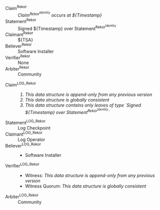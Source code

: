 <!--- This content generated with:
go run github.com/google/trillian/docs/claimantmodel/experimental/cmd/render@master --full_model_file ./docs/claimantmodel/rekor/timestamping/full.yaml 
-->
<dl>
<dt>Claim<sup>Rekor</sup></dt>
<dd><i>Claim<sup>Rekor<sup>Identity</sup></sup> occurs at ${Timestamp}</i></dd>
<dt>Statement<sup>Rekor</sup></dt>
<dd>Signed ${Timestamp} over Statement<sup>Rekor<sup>Identity</sup></sup></dd>
<dt>Claimant<sup>Rekor</sup></dt>
<dd>${TSA}</dd>
<dt>Believer<sup>Rekor</sup></dt>
<dd>Software Installer</dd>
<dt>Verifier<sup>Rekor</sup></dt>
<dd>None</dd>
<dt>Arbiter<sup>Rekor</sup></dt>
<dd>Community</dd>
</dl>
<dl>
<dt>Claim<sup>LOG_Rekor</sup></dt>
<dd><i><ol><li>This data structure is append-only from any previous version</li><li>This data structure is globally consistent</li><li>This data structure contains only leaves of type `Signed ${Timestamp} over Statement<sup>Rekor<sup>Identity</sup></sup>`</li></ol></i></dd>
<dt>Statement<sup>LOG_Rekor</sup></dt>
<dd>Log Checkpoint</dd>
<dt>Claimant<sup>LOG_Rekor</sup></dt>
<dd>Log Operator</dd>
<dt>Believer<sup>LOG_Rekor</sup></dt>
<dd><ul><li>Software Installer</li></ul></dd>
<dt>Verifier<sup>LOG_Rekor</sup></dt>
<dd><ul><li>Witness: <i>This data structure is append-only from any previous version</i></li><li>Witness Quorum: <i>This data structure is globally consistent</i></li></ul></dd>
<dt>Arbiter<sup>LOG_Rekor</sup></dt>
<dd>Community</dd>
</dl>